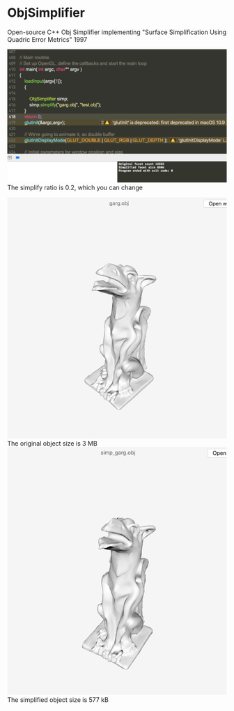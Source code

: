 # ObjSimplifier
Open-source C++ Obj Simplifier implementing "Surface Simplification Using Quadric Error Metrics" 1997

![alt text](https://github.com/qq456cvb/ObjSimplifier/raw/master/Screen%20Shot%202018-03-25%20at%208.37.16%20AM.png)
The simplify ratio is 0.2, which you can change

![alt text](https://github.com/qq456cvb/ObjSimplifier/raw/master/Screen%20Shot%202018-03-25%20at%208.37.54%20AM.png)
The original object size is 3 MB
![alt text](https://github.com/qq456cvb/ObjSimplifier/raw/master/Screen%20Shot%202018-03-25%20at%208.38.26%20AM.png)
The simplified object size is 577 kB
